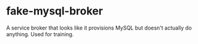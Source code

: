 # fake-mysql-broker
A service broker that looks like it provisions MySQL but doesn't actually do anything. Used for training.
